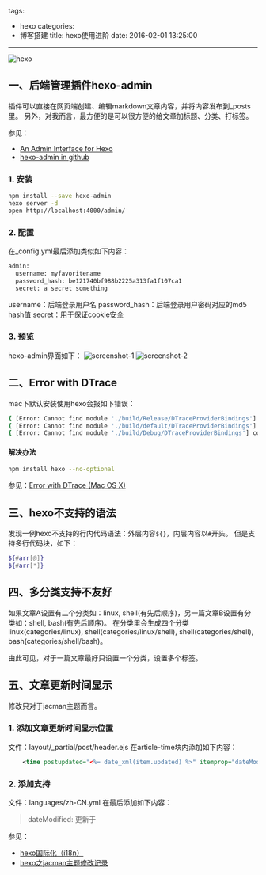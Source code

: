 tags:
  - hexo
categories:
  - 博客搭建
title: hexo使用进阶
date: 2016-02-01 13:25:00
---

<img src="/asserts/images/logo/hexo.png" title="hexo" class="img-logo img-center" />


## 一、后端管理插件hexo-admin
插件可以直接在网页端创建、编辑markdown文章内容，并将内容发布到_posts里。
另外，对我而言，最方便的是可以很方便的给文章加标题、分类、打标签。

参见：
 - [An Admin Interface for Hexo](http://jaredforsyth.com/hexo-admin/)
 - [hexo-admin in github](https://github.com/jaredly/hexo-admin)

### 1. 安装
``` bash
npm install --save hexo-admin
hexo server -d
open http://localhost:4000/admin/
```

### 2. 配置
在_config.yml最后添加类似如下内容：
``` xml
admin:
  username: myfavoritename
  password_hash: be121740bf988b2225a313fa1f107ca1
  secret: a secret something
```

username：后端登录用户名
password_hash：后端登录用户密码对应的md5 hash值
secret：用于保证cookie安全

### 3. 预览
hexo-admin界面如下：
![screenshot-1](https://github.com/jaredly/hexo-admin/raw/master/docs/pasted-0.png?raw=true)
![screenshot-2](https://raw.githubusercontent.com/jaredly/hexo-admin/master/docs/pasted-1.png)

<!-- more -->


## 二、Error with DTrace
mac下默认安装使用hexo会报如下错误：
``` bash
{ [Error: Cannot find module './build/Release/DTraceProviderBindings'] code: 'MODULE_NOT_FOUND' }
{ [Error: Cannot find module './build/default/DTraceProviderBindings'] code: 'MODULE_NOT_FOUND' }
{ [Error: Cannot find module './build/Debug/DTraceProviderBindings'] code: 'MODULE_NOT_FOUND' }
```

#### 解决办法
``` bash
npm install hexo --no-optional
```

参见：[Error with DTrace (Mac OS X)](https://hexo.io/docs/troubleshooting.html#Error_with_DTrace__28Mac_OS_X_29)


## 三、hexo不支持的语法
发现一例hexo不支持的行内代码语法：外层内容`${}`，内层内容以`#`开头。
但是支持多行代码块，如下：
``` bash
${#arr[@]}
${#arr[*]}
```


## 四、多分类支持不友好
如果文章A设置有二个分类如：linux, shell(有先后顺序)，另一篇文章B设置有分类如：shell, bash(有先后顺序)。
在分类里会生成四个分类linux(categories/linux), shell(categories/linux/shell), shell(categories/shell), bash(categories/shell/bash)。

由此可见，对于一篇文章最好只设置一个分类，设置多个标签。


## 五、文章更新时间显示
修改只对于jacman主题而言。

### 1. 添加文章更新时间显示位置
文件：layout/_partial/post/header.ejs
在article-time块内添加如下内容：
``` xml
    <time postupdated="<%= date_xml(item.updated) %>" itemprop="dateModified"> <%= __('dateModified') %> <%= item.updated.format(config.date_format) %></time>
```

### 2. 添加支持
文件：languages/zh-CN.yml
在最后添加如下内容：
> dateModified: 更新于

参见：
 - [hexo国际化（i18n）](https://hexo.io/zh-cn/docs/internationalization.html)
 - [hexo之jacman主题修改记录](https://blog.mcosx.cn/post/hexo-jacman/)


